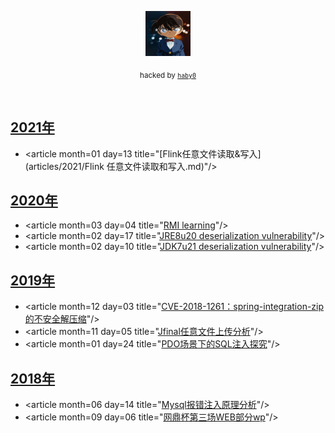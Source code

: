 <p align="center">
  <a href="https://github.com/haby0/mark/">
    <img src="haby0.jpg" alt="haby0 logo" width=72 height=72>
  </a>
  <p align="center">
    <sub>hacked by <a href="https://github.com/haby0/"><code>haby0</code></sub>
  </p>
</p>

<br>

## [2021年](articles/2021/)
- &lt;article month=01 day=13 title=&quot;[Flink任意文件读取&写入](articles/2021/Flink 任意文件读取和写入.md)&quot;/&gt;

## [2020年](articles/2020/)
- &lt;article month=03 day=04 title=&quot;[RMI learning](articles/2020/RMI-learning.md)&quot;/&gt;
- &lt;article month=02 day=17 title=&quot;[JRE8u20 deserialization vulnerability](articles/2020/JRE8u20-deserialization-vulnerability.md)&quot;/&gt;
- &lt;article month=02 day=10 title=&quot;[JDK7u21 deserialization vulnerability](articles/2020/JDK7u21-deserialization-vulnerability.md)&quot;/&gt;


## [2019年](articles/2019/)
- &lt;article month=12 day=03 title=&quot;[CVE-2018-1261：spring-integration-zip的不安全解压缩](articles/2019/CVE-2018-1261-Unsafe-Unzip-with-spring-integration-zip.md)&quot;/&gt;
- &lt;article month=11 day=05 title=&quot;[Jfinal任意文件上传分析](articles/2019/Jfinal-arbitrary-file-upload-analysis.md)&quot;/&gt;
- &lt;article month=01 day=24 title=&quot;[PDO场景下的SQL注入探究](articles/2019/Research-on-SQL-Injection-in-PDO-Scene.md)&quot;/&gt;


## [2018年](articles/2018/)

- &lt;article month=06 day=14 title=&quot;[Mysql报错注入原理分析](articles/2018/Analysis-of-MySQL's-error-injection-principle.md)&quot;/&gt;
- &lt;article month=09 day=06 title=&quot;[网鼎杯第三场WEB部分wp](articles/2018/Net-Ding-Cup-third-game-WEB-part-wp.md)&quot;/&gt;
